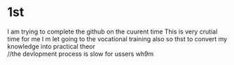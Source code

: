 # 1st
I am trying to complete the github on the cuurent time
This is very crutial time for me I m let going to the vocational training also so thst to convert my knowledge into practical theor\
//the devlopment process is slow  for ussers wh9m
